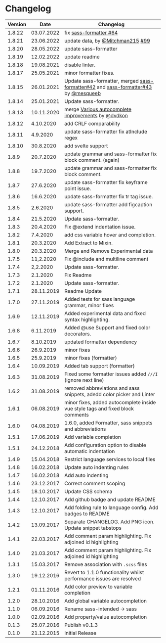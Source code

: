 # Changelog

| Version | Date       | Changelog                                                                                                                                       |
| ------- | ---------- | ----------------------------------------------------------------------------------------------------------------------------------------------- |
| 1.8.22   | 03.07.2022  | fix [sass-formatter #64](https://github.com/TheRealSyler/sass-formatter/issues/64)                                                                                                                         |
| 1.8.21   | 23.06.2022  | update data, by [@Mitchman215](https://github.com/Mitchman215) [#99](https://github.com/TheRealSyler/vscode-sass-indented/pull/99)                                                                                                                         |
| 1.8.20   | 28.05.2022  | update sass-formatter                                                                                                                         |
| 1.8.19   | 12.02.2022  | update readme                                                                                                                                 |
| 1.8.18   | 19.08.2021  | disable linter.                                                                                                                               |
| 1.8.17   | 25.05.2021  | minor formatter fixes.                                                                                                                        |
| 1.8.15   | 26.01.2021  | Update sass-formatter, merged [sass-formatter#42](https://github.com/TheRealSyler/sass-formatter/issues/42) and [sass-formatter#43](https://github.com/TheRealSyler/sass-formatter/issues/43) by [@mesqueeb](https://github.com/mesqueeb)                                                                                                                       |
| 1.8.14   | 25.01.2021  | Update sass-formatter.                                                                                                                        |
| 1.8.13  | 10.11.2020 | merge [Various autocomplete improvements](https://github.com/TheRealSyler/vscode-sass-indented/pull/63) by [@dvdkon](https://github.com/dvdkon) |
| 1.8.12  | 4.10.2020  | add CRLF comparability                                                                                                                          |
| 1.8.11  | 4.9.2020   | update sass-formatter fix atInclude regex                                                                                                       |
| 1.8.10  | 30.8.2020  | add svelte support                                                                                                                              |
| 1.8.9   | 20.7.2020  | update grammar and sass-formatter fix block comment. (again)                                                                                    |
| 1.8.8   | 19.7.2020  | update grammar and sass-formatter fix block comment.                                                                                            |
| 1.8.7   | 27.6.2020  | update sass-formatter fix keyframe point issue.                                                                                                 |
| 1.8.6   | 16.6.2020  | update sass-formatter fix tr tag issue.                                                                                                         |
| 1.8.5   | 2.6.2020   | update sass-formatter add figcaption support.                                                                                                   |
| 1.8.4   | 21.5.2020  | Update sass-formatter.                                                                                                                          |
| 1.8.3   | 20.4.2020  | Fix @extend indentation issue.                                                                                                                  |
| 1.8.2   | 7.4.2020   | add css variable hover and completion.                                                                                                          |
| 1.8.1   | 20.3.2020  | Add Extract to Mixin.                                                                                                                           |
| 1.8.0   | 20.3.2020  | Merge and Remove Experimental data                                                                                                              |
| 1.7.5   | 11,2.2020  | Fix @include and multiline comment                                                                                                              |
| 1.7.4   | 2,2.2020   | Update sass-formatter.                                                                                                                          |
| 1.7.3   | 2.1.2020   | Fix Readme                                                                                                                                      |
| 1.7.2   | 2.1.2020   | Update sass-formatter.                                                                                                                          |
| 1.7.1   | 28.11.2019 | Readme Update                                                                                                                                   |
| 1.7.0   | 27.11.2019 | Added tests for sass language grammar, minor fixes                                                                                              | 
| 1.6.9   | 12.11.2019 | Added experimental data and fixed syntax highlighting.                                                                                          |
| 1.6.8   | 6.11.2019  | Added @use Support and fixed color decorators.                                                                                                  |
| 1.6.7   | 8.10.2019  | updated formatter dependency                                                                                                                    |
| 1.6.6   | 26.9.2019  | minor fixes                                                                                                                                     |
| 1.6.5   | 25.9.2019  | minor fixes (formatter)                                                                                                                         |
| 1.6.4   | 10.09.2019 | Added tab support (formatter)                                                                                                                   |
| 1.6.3   | 31.08.2019 | Fixed some formatter issues added `///I` (ignore next line)                                                                                     |
| 1.6.2   | 31.08.2019 | removed abbreviations and sass snippets, adedd color picker and Linter                                                                          |
| 1.6.1   | 06.08.2019 | minor fixes, added autocomplete inside vue style tags and fixed block comments                                                                  |
| 1.6.0   | 04.08.2019 | 1.6.0, added Formatter, sass snippets and abbreviations                                                                                         |
| 1.5.1   | 17.06.2019 | Add variable completion                                                                                                                         |
| 1.5.1   | 24.12.2018 | Add configuration option to disable automatic indentation                                                                                       |
| 1.4.9   | 15.04.2018 | Restrict language services to local files                                                                                                       |
| 1.4.8   | 16.02.2018 | Update auto indenting rules                                                                                                                     |
| 1.4.7   | 16.02.2018 | Add auto indenting                                                                                                                              |
| 1.4.6   | 23.12.2017 | Correct comment scoping                                                                                                                         |
| 1.4.5   | 18.10.2017 | Update CSS schema                                                                                                                               |
| 1.4.4   | 12.10.2017 | Add github badge and update README                                                                                                              |
| 1.4.3   | 12.10.2017 | Add folding rule to language config. Add badges to README                                                                                       |
| 1.4.2   | 13.09.2017 | Separate CHANGELOG. Add PNG icon. Update snippet tabstops                                                                                       |
| 1.4.1   | 22.03.2017 | Add comment param highlighting. Fix adjoined id highlighting                                                                                    |
| 1.4.0   | 21.03.2017 | Add comment param highlighting. Fix adjoined id highlighting                                                                                    |
| 1.3.1   | 15.03.2017 | Remove association with `.scss` files                                                                                                           |
| 1.3.0   | 19.12.2016 | Revert to 1.1.0 functionality whilst performance issues are resolved                                                                            |
| 1.2.1   | 01.11.2016 | Add color preview to variable completion                                                                                                        |
| 1.2.0   | 28.10.2016 | Add global variable autocompletion                                                                                                              |
| 1.1.0   | 06.09.2016 | Rename sass-intended -> sass                                                                                                                    |
| 1.0.0   | 02.09.2016 | Add property/value autocompletion                                                                                                               |
| 0.1.3   | 25.07.2016 | Publish v0.1.3                                                                                                                                  |
| 0.1.0   | 21.12.2015 | Initial Release                                                                                                                                 |
